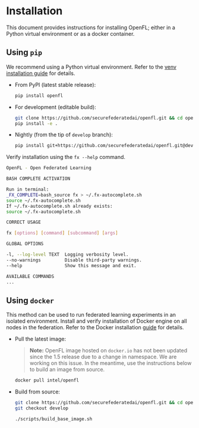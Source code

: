 # Installation

This document provides instructions for installing OpenFL; either in a Python virtual environment or as a docker container.

## Using `pip`

We recommend using a Python virtual environment. Refer to the [venv installation guide](https://docs.python.org/3/library/venv.html) for details.

* From PyPI (latest stable release):

    ```bash
    pip install openfl
    ```

* For development (editable build):

    ```bash
    git clone https://github.com/securefederatedai/openfl.git && cd openfl
    pip install -e .
    ```

* Nightly (from the tip of `develop` branch):

    ```bash
    pip install git+https://github.com/securefederatedai/openfl.git@develop
    ```

Verify installation using the `fx --help` command.

```bash
OpenFL - Open Federated Learning                                                

BASH COMPLETE ACTIVATION

Run in terminal:
_FX_COMPLETE=bash_source fx > ~/.fx-autocomplete.sh
source ~/.fx-autocomplete.sh
If ~/.fx-autocomplete.sh already exists:
source ~/.fx-autocomplete.sh

CORRECT USAGE

fx [options] [command] [subcommand] [args]

GLOBAL OPTIONS

-l, --log-level TEXT  Logging verbosity level.
--no-warnings         Disable third-party warnings.
--help                Show this message and exit.

AVAILABLE COMMANDS
...
```

## Using `docker`

This method can be used to run federated learning experiments in an isolated environment. Install and verify installation of Docker engine on all nodes in the federation. Refer to the Docker installation [guide](https://docs.docker.com/engine/install/) for details.

* Pull the latest image:

	> **Note:** OpenFL image hosted on `docker.io` has not been updated since the 1.5 release due to a change in namespace. We are working on this issue. In the meantime, use the instructions below to build an image from source.

	```bash
	docker pull intel/openfl
	```
   
* Build from source:
	```bash
	git clone https://github.com/securefederatedai/openfl.git && cd openfl
	git checkout develop
    ```
    ```bash
	./scripts/build_base_image.sh
	```
